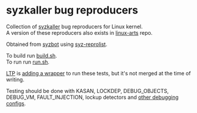 # syzkaller bug reproducers

Collection of [syzkaller](https://github.com/google/syzkaller) bug reproducers for Linux kernel.\
A version of these reproducers also exists in [linux-arts](https://git.kernel.org/pub/scm/linux/kernel/git/shuah/linux-arts.git) repo.

Obtained from [syzbot](https://github.com/google/syzkaller/blob/master/docs/syzbot.md)
using [syz-reprolist](https://github.com/google/syzkaller/blob/64612bfd3c83d7246467cd9731f01a36b6331598/tools/syz-reprolist/reprolist.go).

To build run [build.sh](build.sh).\
To run run [run.sh](run.sh).

[LTP](https://github.com/linux-test-project) is
[adding a wrapper](https://patchwork.ozlabs.org/patch/1204094/)
to run these tests, but it's not merged at the time of writing.

Testing should be done with KASAN, LOCKDEP, DEBUG_OBJECTS, DEBUG_VM, FAULT_INJECTION, lockup detectors
and [other debugging configs](https://github.com/google/syzkaller/blob/master/dashboard/config/bits-syzbot.config).
